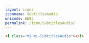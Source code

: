 ```yaml
---
layout: icons
iconname: SubtitlesAudio
unicode: EE95
permalink: /icon/SubtitlesAudio/
---
```


``` html
<i class="mi mi-SubtitlesAudio"></i>
```
